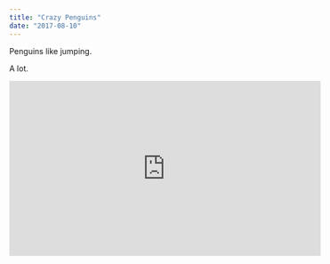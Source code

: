 ```yaml
---
title: "Crazy Penguins"
date: "2017-08-10"
---
```


Penguins like jumping.

A lot.

<iframe width="560" height="315" src="https://www.youtube.com/embed/0CR_yLJywsU" frameborder="0" allowfullscreen></iframe>
